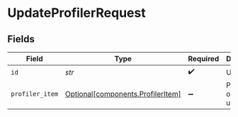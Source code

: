 # UpdateProfilerRequest


## Fields

| Field                                                                    | Type                                                                     | Required                                                                 | Description                                                              |
| ------------------------------------------------------------------------ | ------------------------------------------------------------------------ | ------------------------------------------------------------------------ | ------------------------------------------------------------------------ |
| `id`                                                                     | *str*                                                                    | :heavy_check_mark:                                                       | Unique ID                                                                |
| `profiler_item`                                                          | [Optional[components.ProfilerItem]](../../models/shared/profileritem.md) | :heavy_minus_sign:                                                       | ProfilerItem object to be updated                                        |